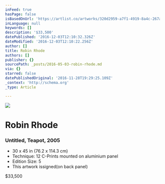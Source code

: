 ```yaml
---
inFeed: true
hasPage: false
isBasedOnUrl: 'https://artlist.co/artworks/320d2959-a7f1-4919-8a4c-267ae51b9bf0'
inLanguage: null
keywords: []
description: '$33,500'
datePublished: '2016-12-03T12:10:32.326Z'
dateModified: '2016-12-03T12:10:22.256Z'
author: []
title: Robin Rhode
authors: []
publisher: {}
sourcePath: _posts/2016-05-03-robin-rhode.md
via: {}
starred: false
datePublishedOriginal: '2016-11-28T19:29:25.109Z'
_context: 'http://schema.org'
_type: Article

---
```

![](https://www.filepicker.io/api/file/uSNyymDlSJiC4wVgqYTz)

# Robin Rhode

### Untitled, Teapot, 2005

* 30 x 45 in (76.2 x 114.3 cm)
* Technique: 12 C-Prints mounted on aluminium panel
* Edition Size: 5
* This artwork issigned(on back panel)

$33,500